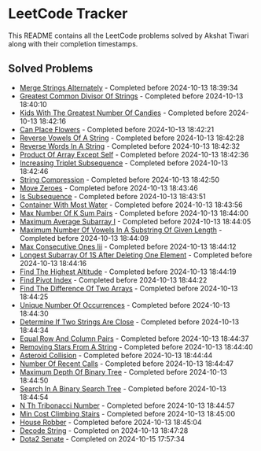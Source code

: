 # LeetCode Tracker

This README contains all the LeetCode problems solved by Akshat Tiwari along with their completion timestamps.

## Solved Problems


- [Merge Strings Alternately](https://leetcode.com/problems/merge-strings-alternately/description/?envType=study-plan-v2&envId=leetcode-75) - Completed before 2024-10-13 18:39:34
- [Greatest Common Divisor Of Strings](https://leetcode.com/problems/greatest-common-divisor-of-strings/description/?envType=study-plan-v2&envId=leetcode-75) - Completed before 2024-10-13 18:40:10
- [Kids With The Greatest Number Of Candies](https://leetcode.com/problems/kids-with-the-greatest-number-of-candies/description/?envType=study-plan-v2&envId=leetcode-75) - Completed before 2024-10-13 18:42:16
- [Can Place Flowers](https://leetcode.com/problems/can-place-flowers/description/?envType=study-plan-v2&envId=leetcode-75) - Completed before 2024-10-13 18:42:21
- [Reverse Vowels Of A String](https://leetcode.com/problems/reverse-vowels-of-a-string/description/?envType=study-plan-v2&envId=leetcode-75) - Completed before 2024-10-13 18:42:28
- [Reverse Words In A String](https://leetcode.com/problems/reverse-words-in-a-string/description/?envType=study-plan-v2&envId=leetcode-75) - Completed before 2024-10-13 18:42:32
- [Product Of Array Except Self](https://leetcode.com/problems/product-of-array-except-self/description/?envType=study-plan-v2&envId=leetcode-75) - Completed before 2024-10-13 18:42:36
- [Increasing Triplet Subsequence](https://leetcode.com/problems/increasing-triplet-subsequence/description/?envType=study-plan-v2&envId=leetcode-75) - Completed before 2024-10-13 18:42:46
- [String Compression](https://leetcode.com/problems/string-compression/description/?envType=study-plan-v2&envId=leetcode-75) - Completed before 2024-10-13 18:42:50
- [Move Zeroes](https://leetcode.com/problems/move-zeroes/description/?envType=study-plan-v2&envId=leetcode-75) - Completed before 2024-10-13 18:43:46
- [Is Subsequence](https://leetcode.com/problems/is-subsequence/description/?envType=study-plan-v2&envId=leetcode-75) - Completed before 2024-10-13 18:43:51
- [Container With Most Water](https://leetcode.com/problems/container-with-most-water/description/?envType=study-plan-v2&envId=leetcode-75) - Completed before 2024-10-13 18:43:56
- [Max Number Of K Sum Pairs](https://leetcode.com/problems/max-number-of-k-sum-pairs/description/?envType=study-plan-v2&envId=leetcode-75) - Completed before 2024-10-13 18:44:00
- [Maximum Average Subarray I](https://leetcode.com/problems/maximum-average-subarray-i/description/?envType=study-plan-v2&envId=leetcode-75) - Completed before 2024-10-13 18:44:05
- [Maximum Number Of Vowels In A Substring Of Given Length](https://leetcode.com/problems/maximum-number-of-vowels-in-a-substring-of-given-length/description/?envType=study-plan-v2&envId=leetcode-75) - Completed before 2024-10-13 18:44:09
- [Max Consecutive Ones Iii](https://leetcode.com/problems/max-consecutive-ones-iii/description/?envType=study-plan-v2&envId=leetcode-75) - Completed before 2024-10-13 18:44:12
- [Longest Subarray Of 1S After Deleting One Element](https://leetcode.com/problems/longest-subarray-of-1s-after-deleting-one-element/description/?envType=study-plan-v2&envId=leetcode-75) - Completed before 2024-10-13 18:44:16
- [Find The Highest Altitude](https://leetcode.com/problems/find-the-highest-altitude/description/?envType=study-plan-v2&envId=leetcode-75) - Completed before 2024-10-13 18:44:19
- [Find Pivot Index](https://leetcode.com/problems/find-pivot-index/description/?envType=study-plan-v2&envId=leetcode-75) - Completed before 2024-10-13 18:44:22
- [Find The Difference Of Two Arrays](https://leetcode.com/problems/find-the-difference-of-two-arrays/description/?envType=study-plan-v2&envId=leetcode-75) - Completed before 2024-10-13 18:44:25
- [Unique Number Of Occurrences](https://leetcode.com/problems/unique-number-of-occurrences/description/?envType=study-plan-v2&envId=leetcode-75) - Completed before 2024-10-13 18:44:30
- [Determine If Two Strings Are Close](https://leetcode.com/problems/determine-if-two-strings-are-close/description/?envType=study-plan-v2&envId=leetcode-75) - Completed before 2024-10-13 18:44:34
- [Equal Row And Column Pairs](https://leetcode.com/problems/equal-row-and-column-pairs/description/?envType=study-plan-v2&envId=leetcode-75) - Completed before 2024-10-13 18:44:37
- [Removing Stars From A String](https://leetcode.com/problems/removing-stars-from-a-string/description/?envType=study-plan-v2&envId=leetcode-75) - Completed before 2024-10-13 18:44:40
- [Asteroid Collision](https://leetcode.com/problems/asteroid-collision/description/?envType=study-plan-v2&envId=leetcode-75) - Completed before 2024-10-13 18:44:44
- [Number Of Recent Calls](https://leetcode.com/problems/number-of-recent-calls/description/?envType=study-plan-v2&envId=leetcode-75) - Completed before 2024-10-13 18:44:47
- [Maximum Depth Of Binary Tree](https://leetcode.com/problems/maximum-depth-of-binary-tree/description/?envType=study-plan-v2&envId=leetcode-75) - Completed before 2024-10-13 18:44:50
- [Search In A Binary Search Tree](https://leetcode.com/problems/search-in-a-binary-search-tree/description/?envType=study-plan-v2&envId=leetcode-75) - Completed before 2024-10-13 18:44:54
- [N Th Tribonacci Number](https://leetcode.com/problems/n-th-tribonacci-number/description/?envType=study-plan-v2&envId=leetcode-75) - Completed before 2024-10-13 18:44:57
- [Min Cost Climbing Stairs](https://leetcode.com/problems/min-cost-climbing-stairs/description/?envType=study-plan-v2&envId=leetcode-75) - Completed before 2024-10-13 18:45:00
- [House Robber](https://leetcode.com/problems/house-robber/description/?envType=study-plan-v2&envId=leetcode-75) - Completed before 2024-10-13 18:45:04
- [Decode String](https://leetcode.com/problems/decode-string/?envType=study-plan-v2&envId=leetcode-75) - Completed on 2024-10-13 18:47:28
- [Dota2 Senate](https://leetcode.com/problems/dota2-senate/submissions/1423759183/?envType=study-plan-v2&envId=leetcode-75) - Completed on 2024-10-15 17:57:34
